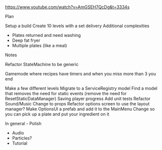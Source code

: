 https://www.youtube.com/watch?v=AmGSEH7QcDg&t=3334s

Plan

Setup a build
Create 10 levels with a set delivery
Additional complexities
 - Plates returned and need washing
 - Deep fat fryer
 - Multiple plates (like a meal)

Notes

Refactor StateMachine to be generic

Gamemode where recipes have timers and when you miss more than 3 you end

Make a few different levels
Migrate to a ServiceRegistry model
Find a model that removes the need for static events (remove the need for ResetStaticDataManager)
Saving player progress
Add unit tests
Refactor Sound/Music
Change to props
Refactor options screen to use the layout manager?
Make OptionsUI a prefab and add it to the MainMenu
Change so you can pick up a plate and put your ingredient on it

In general - Polish
 - Audio
 - Particles?
 - Tutorial